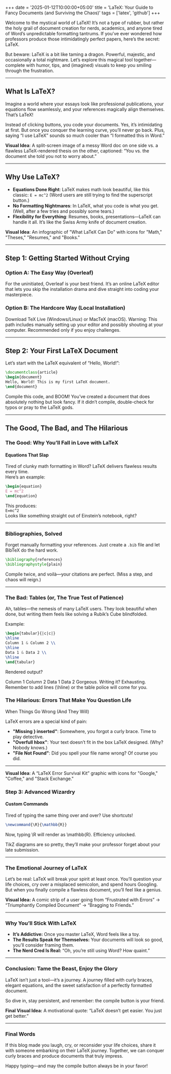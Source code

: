 +++
date = '2025-01-12T10:00:00+05:00'
title = 'LaTeX: Your Guide to Fancy Documents (and Surviving the Chaos)'
tags = ['latex', 'github']
+++

Welcome to the mystical world of LaTeX! It’s not a type of rubber, but rather the holy grail of document creation for nerds, academics, and anyone tired of Word’s unpredictable formatting tantrums. If you’ve ever wondered how professors produce those intimidatingly perfect papers, here’s the secret: LaTeX.

But beware: LaTeX is a bit like taming a dragon. Powerful, majestic, and occasionally a total nightmare. Let’s explore this magical tool together—complete with humor, tips, and (imagined) visuals to keep you smiling through the frustration.

---

## What Is LaTeX?
Imagine a world where your essays look like professional publications, your equations flow seamlessly, and your references magically align themselves. That’s LaTeX!

Instead of clicking buttons, you code your documents. Yes, it’s intimidating at first. But once you conquer the learning curve, you’ll never go back. Plus, saying “I use LaTeX” sounds so much cooler than “I formatted this in Word.”

**Visual Idea**: A split-screen image of a messy Word doc on one side vs. a flawless LaTeX-rendered thesis on the other, captioned: “You vs. the document she told you not to worry about.”

---

## Why Use LaTeX?

- **Equations Done Right**: LaTeX makes math look beautiful, like this classic: `E = mc^2` (Word users are still trying to find the superscript button.)
- **No Formatting Nightmares**: In LaTeX, what you code is what you get. (Well, after a few tries and possibly some tears.)
- **Flexibility for Everything**: Resumes, books, presentations—LaTeX can handle it all. It’s like the Swiss Army knife of document creation.

**Visual Idea**: An infographic of "What LaTeX Can Do" with icons for "Math," "Theses," "Resumes," and "Books."

---

## Step 1: Getting Started Without Crying

### Option A: The Easy Way (Overleaf)

For the uninitiated, Overleaf is your best friend. It’s an online LaTeX editor that lets you skip the installation drama and dive straight into coding your masterpiece.

### Option B: The Hardcore Way (Local Installation)

Download TeX Live (Windows/Linux) or MacTeX (macOS). Warning: This path includes manually setting up your editor and possibly shouting at your computer. Recommended only if you enjoy challenges.

---

## Step 2: Your First LaTeX Document

Let’s start with the LaTeX equivalent of “Hello, World!”:

```latex
\documentclass{article}
\begin{document}
Hello, World! This is my first LaTeX document.
\end{document}
```

Compile this code, and BOOM! You’ve created a document that does absolutely nothing but look fancy. If it didn’t compile, double-check for typos or pray to the LaTeX gods.

---

## The Good, The Bad, and The Hilarious

### The Good: Why You’ll Fall in Love with LaTeX

#### Equations That Slap
Tired of clunky math formatting in Word? LaTeX delivers flawless results every time.  
Here’s an example:

```latex
\begin{equation}
E = mc^2
\end{equation}
```

This produces:  
`E=mc^2`  
Looks like something straight out of Einstein’s notebook, right?

---

### Bibliographies, Solved
Forget manually formatting your references. Just create a `.bib` file and let BibTeX do the hard work.

```latex
\bibliography{references}
\bibliographystyle{plain}
```

Compile twice, and voilà—your citations are perfect. (Miss a step, and chaos will reign.)

---

### The Bad: Tables (or, The True Test of Patience)
Ah, tables—the nemesis of many LaTeX users. They look beautiful when done, but writing them feels like solving a Rubik’s Cube blindfolded.

Example:

```latex
\begin{tabular}{|c|c|}
\hline
Column 1 & Column 2 \\
\hline
Data 1 & Data 2 \\
\hline
\end{tabular}
```
Rendered output?

Column 1	Column 2
Data 1	Data 2
Gorgeous. Writing it? Exhausting. Remember to add lines (\hline) or the table police will come for you.

### The Hilarious: Errors That Make You Question Life
When Things Go Wrong (And They Will)

LaTeX errors are a special kind of pain:

- **"Missing } inserted"**: Somewhere, you forgot a curly brace. Time to play detective.
- **"Overfull hbox"**: Your text doesn’t fit in the box LaTeX designed. (Why? Nobody knows.)
- **"File Not Found"**: Did you spell your file name wrong? Of course you did.

---

**Visual Idea**: A “LaTeX Error Survival Kit” graphic with icons for "Google," "Coffee," and "Stack Exchange."


### Step 3: Advanced Wizardry

#### Custom Commands
Tired of typing the same thing over and over? Use shortcuts!

```latex
\newcommand{\R}{\mathbb{R}}
```

Now, typing \R will render as \mathbb{R}. Efficiency unlocked.

TikZ diagrams are so pretty, they’ll make your professor forget about your late submission.

---

### The Emotional Journey of LaTeX
Let’s be real: LaTeX will break your spirit at least once. You’ll question your life choices, cry over a misplaced semicolon, and spend hours Googling. But when you finally compile a flawless document, you’ll feel like a genius.

**Visual Idea:** A comic strip of a user going from “Frustrated with Errors” → “Triumphantly Compiled Document” → “Bragging to Friends.”

---
### Why You’ll Stick With LaTeX
- **It’s Addictive:** Once you master LaTeX, Word feels like a toy.
- **The Results Speak for Themselves:** Your documents will look so good, you’ll consider framing them.
- **The Nerd Cred Is Real:** “Oh, you’re still using Word? How quaint.”
---
### Conclusion: Tame the Beast, Enjoy the Glory
LaTeX isn’t just a tool—it’s a journey. A journey filled with curly braces, elegant equations, and the sweet satisfaction of a perfectly formatted document.

So dive in, stay persistent, and remember: the compile button is your friend.

**Final Visual Idea:** A motivational quote: “LaTeX doesn’t get easier. You just get better.”

---
### Final Words
If this blog made you laugh, cry, or reconsider your life choices, share it with someone embarking on their LaTeX journey. Together, we can conquer curly braces and produce documents that truly impress.

Happy typing—and may the compile button always be in your favor!





